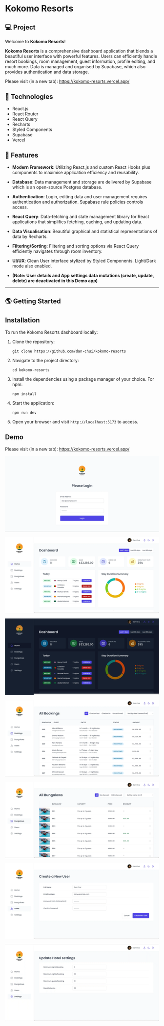 # Kokomo Resorts

## 💻 Project
Welcome to **Kokomo Resorts**!

**Kokomo Resorts** is a comprehensive dashboard application that blends a beautiful user interface with powerful features. Users can efficiently handle resort bookings, room management, guest information, profile editing, and much more. Data is managed and organised by Supabase, which also provides authentication and data storage.

Please visit (in a new tab): https://kokomo-resorts.vercel.app/

## 🚀 Technologies

- React.js
- React Router
- React Query
- Recharts
- Styled Components
- Supabase
- Vercel

## 💫 Features

- **Modern Framework**: Utilizing React.js and custom React Hooks plus components to maximise application efficiency and reusability.

- **Database**: Data management and storage are delivered by Supabase which is an open-source Postgres database.

- **Authentication**: Login, editing data and user management requires authentication and authorization. Supabase rule policies controls access.

- **React Query**: Data-fetching and state management library for React applications that simplifies fetching, caching, and updating data.

- **Data Visualisation**: Beautiful graphical and statistical representations of data by Recharts.

- **Filtering/Sorting**: Filtering and sorting options via React Query efficiently navigates through room inventory.

- **UI/UX**: Clean User interface stylized by Styled Components. Light/Dark mode also enabled.

- **(Note: User details and App settings data mutations (create, update, delete) are deactivated in this Demo app)**

---

## 🌎 Getting Started

## Installation

To run the Kokomo Resorts dashboard locally:

1. Clone the repository:

   ```
   git clone https://github.com/dan-chui/kokomo-resorts
   ```

2. Navigate to the project directory:

   ```
   cd kokomo-resorts
   ```

3. Install the dependencies using a package manager of your choice. For npm:

   ```
   npm install
   ```

4. Start the application:

   ```
   npm run dev
   ```

5. Open your browser and visit `http://localhost:5173` to access.


## Demo

Please visit (in a new tab): https://kokomo-resorts.vercel.app/

![](/public/screenshot1.webp)

![](/public/screenshot2.webp)

![](/public/screenshot3.webp)

![](/public/screenshot4.webp)

![](/public/screenshot5.webp)

![](/public/screenshot6.webp)

![](/public/screenshot7.webp)
